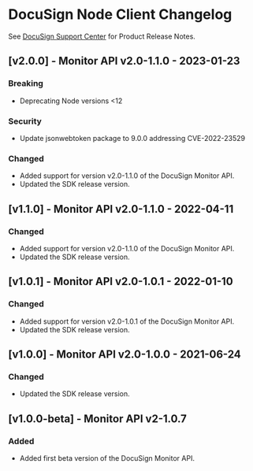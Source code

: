 # DocuSign Node Client Changelog


See [DocuSign Support Center](https://support.docusign.com/en/releasenotes/) for Product Release Notes.

## [v2.0.0] - Monitor API v2.0-1.1.0 - 2023-01-23
### Breaking 
- Deprecating Node versions <12
### Security
- Update jsonwebtoken package to 9.0.0 addressing CVE-2022-23529

### Changed
- Added support for version v2.0-1.1.0 of the DocuSign Monitor API.
- Updated the SDK release version.

## [v1.1.0] - Monitor API v2.0-1.1.0 - 2022-04-11
### Changed
- Added support for version v2.0-1.1.0 of the DocuSign Monitor API.
- Updated the SDK release version.

## [v1.0.1] - Monitor API v2.0-1.0.1 - 2022-01-10
### Changed
- Added support for version v2.0-1.0.1 of the DocuSign Monitor API.
- Updated the SDK release version.

## [v1.0.0] - Monitor API v2.0-1.0.0 - 2021-06-24
### Changed
- Updated the SDK release version.

## [v1.0.0-beta] - Monitor API v2-1.0.7
### Added
- Added first beta version of the DocuSign Monitor API.
